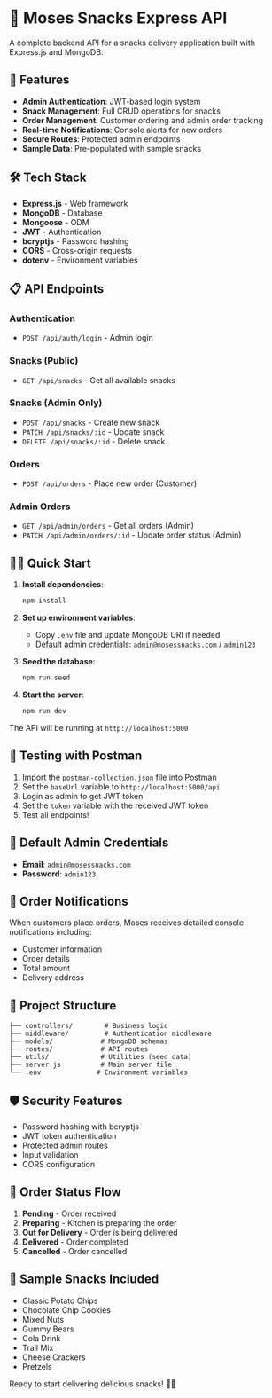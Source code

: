 # 🍿 Moses Snacks Express API

A complete backend API for a snacks delivery application built with Express.js and MongoDB.

## 🚀 Features

- **Admin Authentication**: JWT-based login system
- **Snack Management**: Full CRUD operations for snacks
- **Order Management**: Customer ordering and admin order tracking
- **Real-time Notifications**: Console alerts for new orders
- **Secure Routes**: Protected admin endpoints
- **Sample Data**: Pre-populated with sample snacks

## 🛠️ Tech Stack

- **Express.js** - Web framework
- **MongoDB** - Database
- **Mongoose** - ODM
- **JWT** - Authentication
- **bcryptjs** - Password hashing
- **CORS** - Cross-origin requests
- **dotenv** - Environment variables

## 📋 API Endpoints

### Authentication
- `POST /api/auth/login` - Admin login

### Snacks (Public)
- `GET /api/snacks` - Get all available snacks

### Snacks (Admin Only)
- `POST /api/snacks` - Create new snack
- `PATCH /api/snacks/:id` - Update snack
- `DELETE /api/snacks/:id` - Delete snack

### Orders
- `POST /api/orders` - Place new order (Customer)

### Admin Orders
- `GET /api/admin/orders` - Get all orders (Admin)
- `PATCH /api/admin/orders/:id` - Update order status (Admin)

## 🏃‍♂️ Quick Start

1. **Install dependencies**:
   ```bash
   npm install
   ```

2. **Set up environment variables**:
   - Copy `.env` file and update MongoDB URI if needed
   - Default admin credentials: `admin@mosessnacks.com` / `admin123`

3. **Seed the database**:
   ```bash
   npm run seed
   ```

4. **Start the server**:
   ```bash
   npm run dev
   ```

The API will be running at `http://localhost:5000`

## 🧪 Testing with Postman

1. Import the `postman-collection.json` file into Postman
2. Set the `baseUrl` variable to `http://localhost:5000/api`
3. Login as admin to get JWT token
4. Set the `token` variable with the received JWT token
5. Test all endpoints!

## 👤 Default Admin Credentials

- **Email**: `admin@mosessnacks.com`
- **Password**: `admin123`

## 🔔 Order Notifications

When customers place orders, Moses receives detailed console notifications including:
- Customer information
- Order details
- Total amount
- Delivery address

## 📁 Project Structure

```
├── controllers/        # Business logic
├── middleware/         # Authentication middleware
├── models/            # MongoDB schemas
├── routes/            # API routes
├── utils/             # Utilities (seed data)
├── server.js          # Main server file
└── .env              # Environment variables
```

## 🛡️ Security Features

- Password hashing with bcryptjs
- JWT token authentication
- Protected admin routes
- Input validation
- CORS configuration

## 📱 Order Status Flow

1. **Pending** - Order received
2. **Preparing** - Kitchen is preparing the order
3. **Out for Delivery** - Order is being delivered
4. **Delivered** - Order completed
5. **Cancelled** - Order cancelled

## 🎯 Sample Snacks Included

- Classic Potato Chips
- Chocolate Chip Cookies  
- Mixed Nuts
- Gummy Bears
- Cola Drink
- Trail Mix
- Cheese Crackers
- Pretzels

Ready to start delivering delicious snacks! 🚚✨